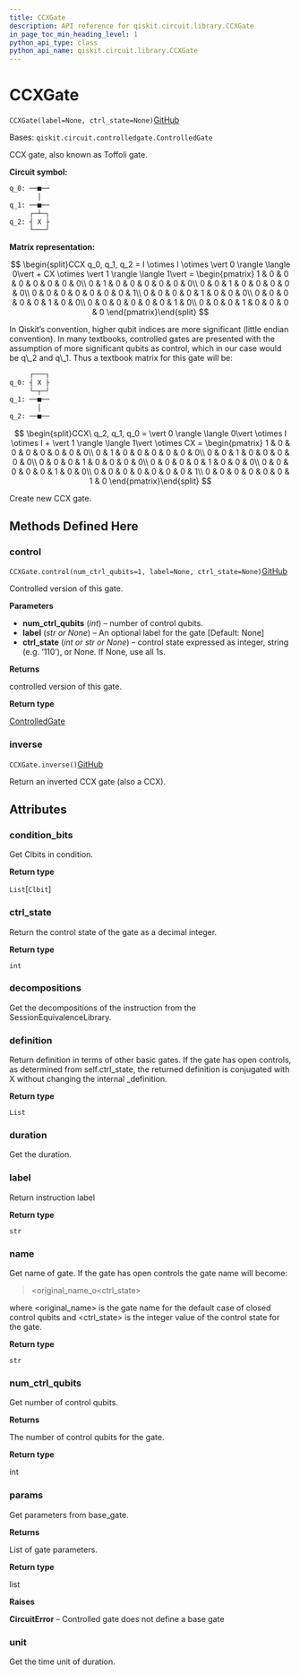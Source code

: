 ```yaml
---
title: CCXGate
description: API reference for qiskit.circuit.library.CCXGate
in_page_toc_min_heading_level: 1
python_api_type: class
python_api_name: qiskit.circuit.library.CCXGate
---
```


# CCXGate

<span id="qiskit.circuit.library.CCXGate" />

`CCXGate(label=None, ctrl_state=None)`[GitHub](https://github.com/qiskit/qiskit/tree/stable/0.19/qiskit/circuit/library/standard_gates/x.py "view source code")

Bases: `qiskit.circuit.controlledgate.ControlledGate`

CCX gate, also known as Toffoli gate.

**Circuit symbol:**

```python
q_0: ──■──
       │
q_1: ──■──
     ┌─┴─┐
q_2: ┤ X ├
     └───┘
```

**Matrix representation:**

$$
\begin{split}CCX q_0, q_1, q_2 =
    I \otimes I \otimes \vert 0 \rangle \langle 0\vert  + CX \otimes \vert 1 \rangle \langle 1\vert  =
   \begin{pmatrix}
        1 & 0 & 0 & 0 & 0 & 0 & 0 & 0\\
        0 & 1 & 0 & 0 & 0 & 0 & 0 & 0\\
        0 & 0 & 1 & 0 & 0 & 0 & 0 & 0\\
        0 & 0 & 0 & 0 & 0 & 0 & 0 & 1\\
        0 & 0 & 0 & 0 & 1 & 0 & 0 & 0\\
        0 & 0 & 0 & 0 & 0 & 1 & 0 & 0\\
        0 & 0 & 0 & 0 & 0 & 0 & 1 & 0\\
        0 & 0 & 0 & 1 & 0 & 0 & 0 & 0
    \end{pmatrix}\end{split}
$$

<Admonition title="Note" type="note">
  In Qiskit’s convention, higher qubit indices are more significant (little endian convention). In many textbooks, controlled gates are presented with the assumption of more significant qubits as control, which in our case would be q\_2 and q\_1. Thus a textbook matrix for this gate will be:

  ```python
       ┌───┐
  q_0: ┤ X ├
       └─┬─┘
  q_1: ──■──
         │
  q_2: ──■──
  ```

  $$
  \begin{split}CCX\ q_2, q_1, q_0 =
      \vert 0 \rangle \langle 0\vert  \otimes I \otimes I + \vert 1 \rangle \langle 1\vert  \otimes CX =
      \begin{pmatrix}
          1 & 0 & 0 & 0 & 0 & 0 & 0 & 0\\
          0 & 1 & 0 & 0 & 0 & 0 & 0 & 0\\
          0 & 0 & 1 & 0 & 0 & 0 & 0 & 0\\
          0 & 0 & 0 & 1 & 0 & 0 & 0 & 0\\
          0 & 0 & 0 & 0 & 1 & 0 & 0 & 0\\
          0 & 0 & 0 & 0 & 0 & 1 & 0 & 0\\
          0 & 0 & 0 & 0 & 0 & 0 & 0 & 1\\
          0 & 0 & 0 & 0 & 0 & 0 & 1 & 0
      \end{pmatrix}\end{split}
  $$
</Admonition>

Create new CCX gate.

## Methods Defined Here

### control

<span id="qiskit.circuit.library.CCXGate.control" />

`CCXGate.control(num_ctrl_qubits=1, label=None, ctrl_state=None)`[GitHub](https://github.com/qiskit/qiskit/tree/stable/0.19/qiskit/circuit/library/standard_gates/x.py "view source code")

Controlled version of this gate.

**Parameters**

*   **num\_ctrl\_qubits** (*int*) – number of control qubits.
*   **label** (*str or None*) – An optional label for the gate \[Default: None]
*   **ctrl\_state** (*int or str or None*) – control state expressed as integer, string (e.g. ‘110’), or None. If None, use all 1s.

**Returns**

controlled version of this gate.

**Return type**

[ControlledGate](qiskit.circuit.ControlledGate "qiskit.circuit.ControlledGate")

### inverse

<span id="qiskit.circuit.library.CCXGate.inverse" />

`CCXGate.inverse()`[GitHub](https://github.com/qiskit/qiskit/tree/stable/0.19/qiskit/circuit/library/standard_gates/x.py "view source code")

Return an inverted CCX gate (also a CCX).

## Attributes

<span id="qiskit.circuit.library.CCXGate.condition_bits" />

### condition\_bits

Get Clbits in condition.

**Return type**

`List`\[`Clbit`]

<span id="qiskit.circuit.library.CCXGate.ctrl_state" />

### ctrl\_state

Return the control state of the gate as a decimal integer.

**Return type**

`int`

<span id="qiskit.circuit.library.CCXGate.decompositions" />

### decompositions

Get the decompositions of the instruction from the SessionEquivalenceLibrary.

<span id="qiskit.circuit.library.CCXGate.definition" />

### definition

Return definition in terms of other basic gates. If the gate has open controls, as determined from self.ctrl\_state, the returned definition is conjugated with X without changing the internal \_definition.

**Return type**

`List`

<span id="qiskit.circuit.library.CCXGate.duration" />

### duration

Get the duration.

<span id="qiskit.circuit.library.CCXGate.label" />

### label

Return instruction label

**Return type**

`str`

<span id="qiskit.circuit.library.CCXGate.name" />

### name

Get name of gate. If the gate has open controls the gate name will become:

> \<original\_name\_o\<ctrl\_state>

where \<original\_name> is the gate name for the default case of closed control qubits and \<ctrl\_state> is the integer value of the control state for the gate.

**Return type**

`str`

<span id="qiskit.circuit.library.CCXGate.num_ctrl_qubits" />

### num\_ctrl\_qubits

Get number of control qubits.

**Returns**

The number of control qubits for the gate.

**Return type**

int

<span id="qiskit.circuit.library.CCXGate.params" />

### params

Get parameters from base\_gate.

**Returns**

List of gate parameters.

**Return type**

list

**Raises**

**CircuitError** – Controlled gate does not define a base gate

<span id="qiskit.circuit.library.CCXGate.unit" />

### unit

Get the time unit of duration.

